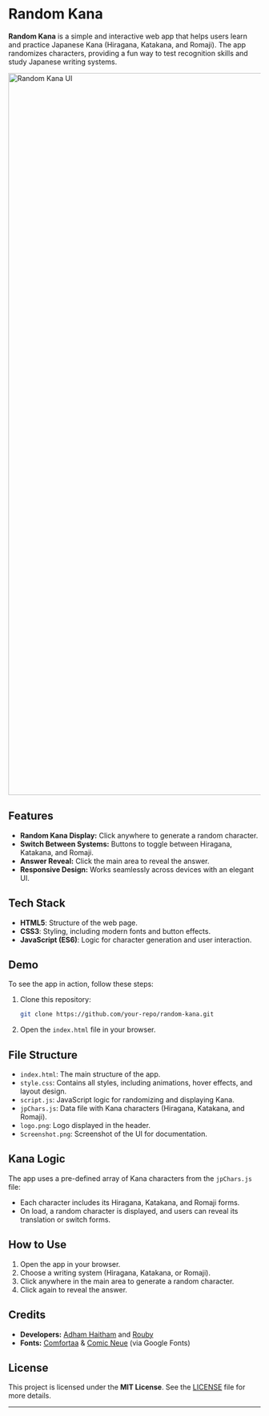 # Random Kana

**Random Kana** is a simple and interactive web app that helps users learn and practice Japanese Kana (Hiragana, Katakana, and Romaji). The app randomizes characters, providing a fun way to test recognition skills and study Japanese writing systems.

<img width="1440" alt="Random Kana UI" src="https://github.com/user-attachments/assets/6fba3bfc-6171-43e9-978c-ab6e67b235e4">

## Features

- **Random Kana Display:** Click anywhere to generate a random character.
- **Switch Between Systems:** Buttons to toggle between Hiragana, Katakana, and Romaji.
- **Answer Reveal:** Click the main area to reveal the answer.
- **Responsive Design:** Works seamlessly across devices with an elegant UI.

## Tech Stack

- **HTML5**: Structure of the web page.
- **CSS3**: Styling, including modern fonts and button effects.
- **JavaScript (ES6)**: Logic for character generation and user interaction.

## Demo

To see the app in action, follow these steps:

1. Clone this repository:
   ```bash
   git clone https://github.com/your-repo/random-kana.git
2. Open the `index.html` file in your browser.

## File Structure

- `index.html`: The main structure of the app.
- `style.css`: Contains all styles, including animations, hover effects, and layout design.
- `script.js`: JavaScript logic for randomizing and displaying Kana.
- `jpChars.js`: Data file with Kana characters (Hiragana, Katakana, and Romaji).
- `logo.png`: Logo displayed in the header.
- `Screenshot.png`: Screenshot of the UI for documentation.

## Kana Logic

The app uses a pre-defined array of Kana characters from the `jpChars.js` file:

- Each character includes its Hiragana, Katakana, and Romaji forms.
- On load, a random character is displayed, and users can reveal its translation or switch forms.

## How to Use

1. Open the app in your browser.
2. Choose a writing system (Hiragana, Katakana, or Romaji).
3. Click anywhere in the main area to generate a random character.
4. Click again to reveal the answer.

## Credits

- **Developers:** [Adham Haitham](https://github.com/adhamhaithameid) and [Rouby](https://github.com/Rouby-py)
- **Fonts:** [Comfortaa](https://fonts.google.com/specimen/Comfortaa) & [Comic Neue](https://fonts.google.com/specimen/Comic+Neue) (via Google Fonts)

## License

This project is licensed under the **MIT License**. See the [LICENSE](./LICENSE) file for more details.

---
